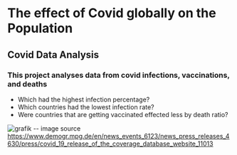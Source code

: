 # The effect of Covid globally on the Population
## Covid Data Analysis
### This project analyses data from covid infections, vaccinations, and deaths
- Which had the highest infection percentage?
- Which countries had the lowest infection rate?
- Were countries that are getting vaccinated effected less by death ratio?



![grafik](https://github.com/BarendBester/Covid_SQL_Project2023/assets/121133689/957669e0-a5cb-4d0b-99ad-a2bf4738c117)
-- image source https://www.demogr.mpg.de/en/news_events_6123/news_press_releases_4630/press/covid_19_release_of_the_coverage_database_website_11013

